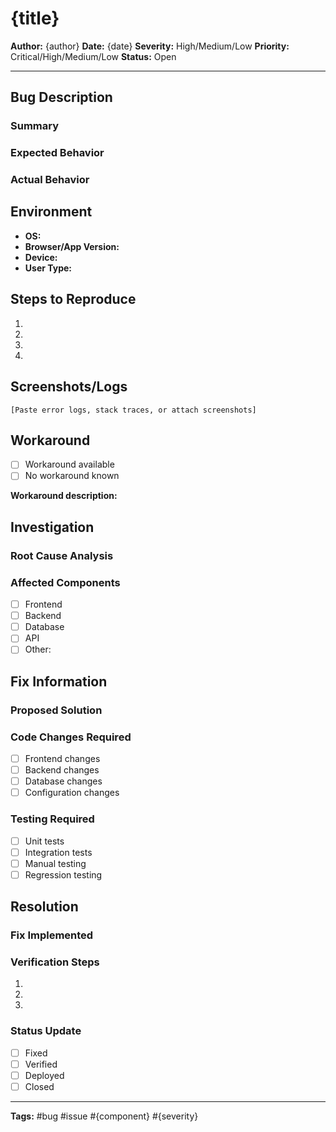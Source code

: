 # {title}

**Author:** {author}
**Date:** {date}
**Severity:** High/Medium/Low
**Priority:** Critical/High/Medium/Low
**Status:** Open

---

## Bug Description

### Summary


### Expected Behavior


### Actual Behavior


## Environment

- **OS:** 
- **Browser/App Version:** 
- **Device:** 
- **User Type:** 

## Steps to Reproduce

1. 
2. 
3. 
4. 

## Screenshots/Logs

```
[Paste error logs, stack traces, or attach screenshots]
```

## Workaround

- [ ] Workaround available
- [ ] No workaround known

**Workaround description:**


## Investigation

### Root Cause Analysis


### Affected Components
- [ ] Frontend
- [ ] Backend
- [ ] Database
- [ ] API
- [ ] Other: 

## Fix Information

### Proposed Solution


### Code Changes Required
- [ ] Frontend changes
- [ ] Backend changes
- [ ] Database changes
- [ ] Configuration changes

### Testing Required
- [ ] Unit tests
- [ ] Integration tests
- [ ] Manual testing
- [ ] Regression testing

## Resolution

### Fix Implemented


### Verification Steps
1. 
2. 
3. 

### Status Update
- [ ] Fixed
- [ ] Verified
- [ ] Deployed
- [ ] Closed

---
**Tags:** #bug #issue #{component} #{severity}